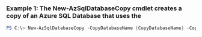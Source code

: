 ### Example 1: The New-AzSqlDatabaseCopy cmdlet creates a copy of an Azure SQL Database that uses the
```powershell
PS C:\> New-AzSqlDatabaseCopy -CopyDatabaseName {CopyDatabaseName} -CopyResourceGroupName {CopyResourceGroupName} -CopyServerName {CopyServerName} -DatabaseName Database01 -ResourceGroupName MyResourceGroup -ServerName s1
```

